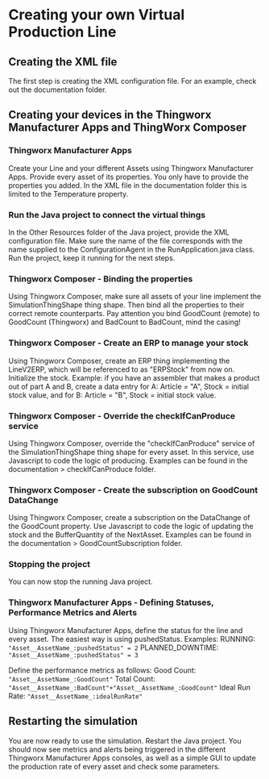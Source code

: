 # Creating your own Virtual Production Line
## Creating the XML file
The first step is creating the XML configuration file. For an example, check out the documentation folder.

## Creating your devices in the Thingworx Manufacturer Apps and ThingWorx Composer
### Thingworx Manufacturer Apps
Create your Line and your different Assets using Thingworx Manufacturer Apps. Provide every asset of its properties. You only have to provide the properties you added. In the XML file in the documentation folder this is limited to the Temperature property. 

### Run the Java project to connect the virtual things
In the Other Resources folder of the Java project, provide the XML configuration file. Make sure the name of the file corresponds with the name supplied to the ConfigurationAgent in the RunApplication.java class.
Run the project, keep it running for the next steps.

### Thingworx Composer - Binding the properties
Using Thingworx Composer, make sure all assets of your line implement the SimulationThingShape thing shape. Then bind all the properties to their correct remote counterparts. Pay attention you bind GoodCount (remote) to GoodCount (Thingworx) and BadCount to BadCount, mind the casing!

### Thingworx Composer - Create an ERP to manage your stock
Using Thingworx Composer, create an ERP thing implementing the LineV2ERP, which will be referenced to as "ERPStock" from now on. Initialize the stock. Example: if you have an assembler that makes a product out of part A and B, create a data entry for A: Article = "A", Stock = initial stock value, and for B: Article = "B", Stock = initial stock value.

### Thingworx Composer - Override the checkIfCanProduce service
Using Thingworx Composer, override the "checkIfCanProduce" service of the SimulationThingShape thing shape for every asset. In this service, use Javascript to code the logic of producing. Examples can be found in the documentation > checkIfCanProduce folder.

### Thingworx Composer - Create the subscription on GoodCount DataChange
Using Thingworx Composer, create a subscription on the DataChange of the GoodCount property. Use Javascript to code the logic of updating the stock and the BufferQuantity of the NextAsset. Examples can be found in the documentation > GoodCountSubscription folder.

### Stopping the project
You can now stop the running Java project.

### Thingworx Manufacturer Apps - Defining Statuses, Performance Metrics and Alerts
Using Thingworx Manufacturer Apps, define the status for the line and every asset. The easiest way is using pushedStatus. Examples: 
RUNNING: `"Asset__AssetName_:pushedStatus" = 2`
PLANNED_DOWNTIME: `"Asset__AssetName_:pushedStatus" = 3`

Define the performance metrics as follows:
Good Count: `"Asset__AssetName_:GoodCount"`
Total Count: `"Asset__AssetName_:BadCount"+"Asset__AssetName_:GoodCount"`
Ideal Run Rate: `"Asset__AssetName_:idealRunRate"`

## Restarting the simulation
You are now ready to use the simulation. Restart the Java project. You should now see metrics and alerts being triggered in the different Thingworx Manufacturer Apps consoles, as well as a simple GUI to update the production rate of every asset and check some parameters.
